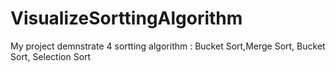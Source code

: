 # VisualizeSorttingAlgorithm
My project demnstrate 4 sortting algorithm : Bucket Sort,Merge Sort, Bucket Sort, Selection Sort

